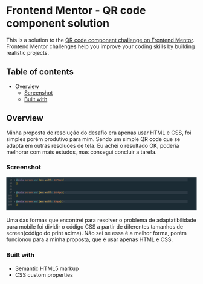 # Frontend Mentor - QR code component solution

This is a solution to the [QR code component challenge on Frontend Mentor](https://www.frontendmentor.io/challenges/qr-code-component-iux_sIO_H). Frontend Mentor challenges help you improve your coding skills by building realistic projects.

## Table of contents

- [Overview](#overview)
  - [Screenshot](#screenshot)
  - [Built with](#built-with)

## Overview

Minha proposta de resolução do desafio era apenas usar HTML e CSS, foi simples porém produtivo para mim. Sendo um simple QR code que se adapta em outras resoluões de tela. Eu achei o resultado OK, poderia melhorar com mais estudos, mas consegui concluir a tarefa.

### Screenshot

![](./images/screenshot.png)

Uma das formas que encontrei para resolver o problema de adaptatibilidade para mobile foi dividir o código CSS a partir de diferentes tamanhos de screen(código do print acima). Não sei se essa é a melhor forma, porém funcionou para a minha proposta, que é usar apenas HTML e CSS.

### Built with

- Semantic HTML5 markup
- CSS custom properties

